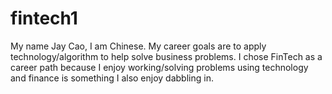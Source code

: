 # fintech1

My name Jay Cao, I am Chinese.
My career goals are to apply technology/algorithm to help solve business problems.
I chose FinTech as a career path because I enjoy working/solving problems using technology and finance is something I also enjoy dabbling in.

